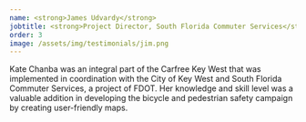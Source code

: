 ```yaml
---
name: <strong>James Udvardy</strong>
jobtitle: <strong>Project Director, South Florida Commuter Services</strong>
order: 3
image: /assets/img/testimonials/jim.png
---
```


Kate Chanba was an integral part of the Carfree Key West that was implemented in coordination with the City of Key West and South Florida Commuter Services, a project of FDOT. Her knowledge and skill level was a valuable addition in developing the bicycle and pedestrian safety campaign by creating user-friendly maps.

